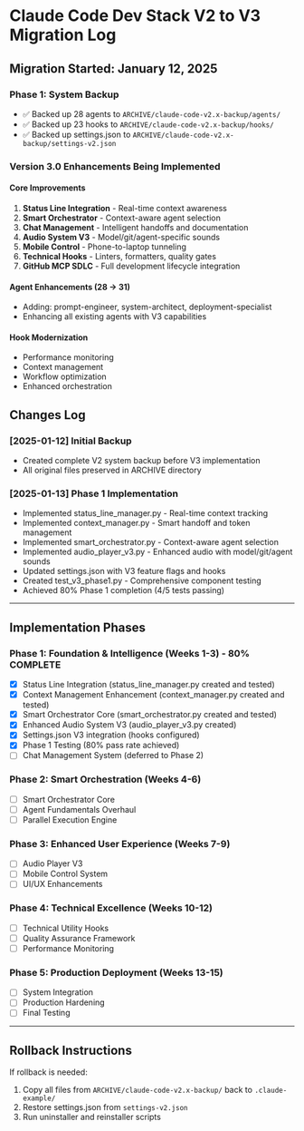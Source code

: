 # Claude Code Dev Stack V2 to V3 Migration Log

## Migration Started: January 12, 2025

### Phase 1: System Backup
- ✅ Backed up 28 agents to `ARCHIVE/claude-code-v2.x-backup/agents/`
- ✅ Backed up 23 hooks to `ARCHIVE/claude-code-v2.x-backup/hooks/`
- ✅ Backed up settings.json to `ARCHIVE/claude-code-v2.x-backup/settings-v2.json`

### Version 3.0 Enhancements Being Implemented

#### Core Improvements
1. **Status Line Integration** - Real-time context awareness
2. **Smart Orchestrator** - Context-aware agent selection
3. **Chat Management** - Intelligent handoffs and documentation
4. **Audio System V3** - Model/git/agent-specific sounds
5. **Mobile Control** - Phone-to-laptop tunneling
6. **Technical Hooks** - Linters, formatters, quality gates
7. **GitHub MCP SDLC** - Full development lifecycle integration

#### Agent Enhancements (28 → 31)
- Adding: prompt-engineer, system-architect, deployment-specialist
- Enhancing all existing agents with V3 capabilities

#### Hook Modernization
- Performance monitoring
- Context management
- Workflow optimization
- Enhanced orchestration

## Changes Log

### [2025-01-12] Initial Backup
- Created complete V2 system backup before V3 implementation
- All original files preserved in ARCHIVE directory

### [2025-01-13] Phase 1 Implementation
- Implemented status_line_manager.py - Real-time context tracking
- Implemented context_manager.py - Smart handoff and token management
- Implemented smart_orchestrator.py - Context-aware agent selection
- Implemented audio_player_v3.py - Enhanced audio with model/git/agent sounds
- Updated settings.json with V3 feature flags and hooks
- Created test_v3_phase1.py - Comprehensive component testing
- Achieved 80% Phase 1 completion (4/5 tests passing)

---

## Implementation Phases

### Phase 1: Foundation & Intelligence (Weeks 1-3) - 80% COMPLETE
- [x] Status Line Integration (status_line_manager.py created and tested)
- [x] Context Management Enhancement (context_manager.py created and tested)
- [x] Smart Orchestrator Core (smart_orchestrator.py created and tested)
- [x] Enhanced Audio System V3 (audio_player_v3.py created)
- [x] Settings.json V3 integration (hooks configured)
- [x] Phase 1 Testing (80% pass rate achieved)
- [ ] Chat Management System (deferred to Phase 2)

### Phase 2: Smart Orchestration (Weeks 4-6)
- [ ] Smart Orchestrator Core
- [ ] Agent Fundamentals Overhaul
- [ ] Parallel Execution Engine

### Phase 3: Enhanced User Experience (Weeks 7-9)
- [ ] Audio Player V3
- [ ] Mobile Control System
- [ ] UI/UX Enhancements

### Phase 4: Technical Excellence (Weeks 10-12)
- [ ] Technical Utility Hooks
- [ ] Quality Assurance Framework
- [ ] Performance Monitoring

### Phase 5: Production Deployment (Weeks 13-15)
- [ ] System Integration
- [ ] Production Hardening
- [ ] Final Testing

---

## Rollback Instructions
If rollback is needed:
1. Copy all files from `ARCHIVE/claude-code-v2.x-backup/` back to `.claude-example/`
2. Restore settings.json from `settings-v2.json`
3. Run uninstaller and reinstaller scripts